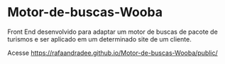 # Motor-de-buscas-Wooba
Front End desenvolvido para adaptar um motor de buscas de pacote de turismos e ser aplicado em um determinado site de um cliente.


Acesse https://rafaandradee.github.io/Motor-de-buscas-Wooba/public/
